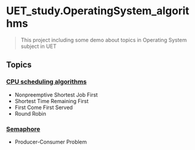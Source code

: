 # UET_study.OperatingSystem_algorithms
> This project including some demo about topics in Operating System subject in UET
## Topics
### [CPU scheduling algorithms](https://github.com/uetsymphonique/UET_study.OperatingSystem_algorithms/tree/master/CPU_scheduling)
- Nonpreemptive Shortest Job First
- Shortest Time Remaining First
- First Come First Served
- Round Robin
### [Semaphore](https://github.com/uetsymphonique/UET_study.OperatingSystem_algorithms/tree/master/Semaphore)
- Producer-Consumer Problem
